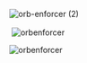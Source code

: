 ![orb-enforcer (2)](https://user-images.githubusercontent.com/108188721/205296865-3c4c3675-2204-439e-b53a-45960d044906.svg)



<p>&nbsp;<img align="center" src="https://github-readme-stats.vercel.app/api?username=orbenforcer&show_icons=true&theme=onedark&title_color=4F17E4&text_color=ffffff&locale=en" alt="orbenforcer" /></p>
<p><img align="center" src="https://github-readme-streak-stats.herokuapp.com/?user=orbenforcer&theme=onedark" alt="orbenforcer" /></p>




<!---
OrbEnforcer/OrbEnforcer is a ✨ special ✨ repository because its `README.md` (this file) appears on your GitHub profile.
You can click the Preview link to take a look at your changes.
--->
